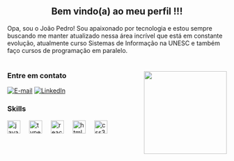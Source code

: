 <h2 align="center">Bem vindo(a) ao meu perfil !!!</h2>


<p>Opa, sou o João Pedro! Sou apaixonado por tecnologia e estou sempre buscando me manter atualizado nessa área incrível que está em constante evolução, atualmente curso Sistemas de Informação na UNESC e também faço cursos de programação em paralelo.

#

<img align="right" alt="" height="190px" src="wall-e.gif">

<h3 align="left">Entre em contato</h3>

[![E-mail](https://img.shields.io/badge/-Email-000?style=for-the-badge&logo=microsoft-outlook&logoColor=45BF86&color:FFF)](mailto:contatojoaoschwartz@gmail.com)
[![LinkedIn](https://img.shields.io/badge/-LinkedIn-000?style=for-the-badge&logo=linkedin&logoColor=45BF86&color:FFF)](https://www.linkedin.com/in/joaopschwartz/)

<h3>Skills</h3>

<div align="left">
  <img src="https://cdn.jsdelivr.net/gh/devicons/devicon/icons/javascript/javascript-original.svg" height="30" alt="javascript logo"  />
  <img width="12" />
  <img src="https://cdn.jsdelivr.net/gh/devicons/devicon/icons/typescript/typescript-original.svg" height="30" alt="typescript logo"  />
  <img width="12" />
  <img src="https://cdn.jsdelivr.net/gh/devicons/devicon/icons/react/react-original.svg" height="30" alt="react logo"  />
  <img width="12" />
  <img src="https://cdn.jsdelivr.net/gh/devicons/devicon/icons/html5/html5-original.svg" height="30" alt="html5 logo"  />
  <img width="12" />
  <img src="https://cdn.jsdelivr.net/gh/devicons/devicon/icons/css3/css3-original.svg" height="30" alt="css3 logo"  />
  <img width="12" />
</div>

